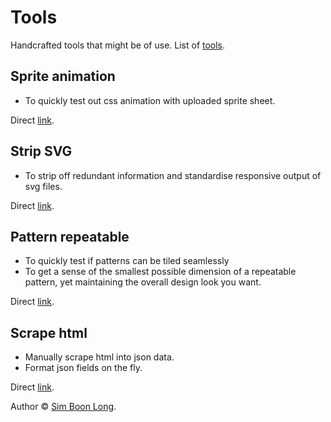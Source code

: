# Tools

Handcrafted tools that might be of use. List of [tools](https://tools.simboonlong.com).

## Sprite animation

- To quickly test out css animation with uploaded sprite sheet.

Direct [link](https://tools.simboonlong.com/sprite-animation).

## Strip SVG

- To strip off redundant information and standardise responsive output of svg files.

Direct [link](https://tools.simboonlong.com/strip-svg).

## Pattern repeatable

- To quickly test if patterns can be tiled seamlessly
- To get a sense of the smallest possible dimension of a repeatable pattern, yet maintaining the overall design look you
  want.

Direct [link](https://tools.simboonlong.com/pattern-repeatable).

## Scrape html

- Manually scrape html into json data.
- Format json fields on the fly.

Direct [link](https://tools.simboonlong.com/scrape-html).

Author © [Sim Boon Long](https://simboonlong.com).
